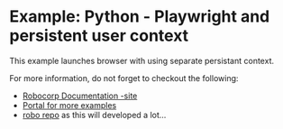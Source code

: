 # Example: Python - Playwright and persistent user context

This example launches browser with using separate persistant context. 

For more information, do not forget to checkout the following:
* [Robocorp Documentation -site](https://robocorp.com/docs)
* [Portal for more examples](https://robocorp.com/portal)
* [robo repo](https://github.com/robocorp/robo) as this will developed a lot...
